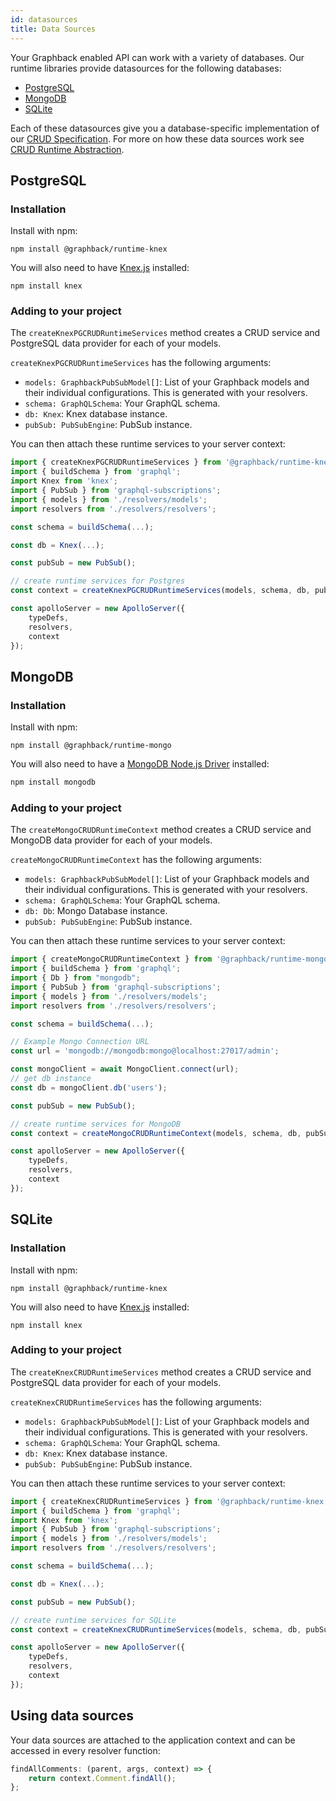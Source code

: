 ```yaml
---
id: datasources
title: Data Sources
---
```


Your Graphback enabled API can work with a variety of databases. Our runtime libraries provide datasources for the following databases:

- [PostgreSQL](#postgresql)
- [MongoDB](#mongodb)
- [SQLite](#sqlite)

Each of these datasources give you a database-specific implementation of our [CRUD Specification](../crud/crudspec). For more on how these data sources work see [CRUD Runtime Abstraction](../crud/crudruntime).

## PostgreSQL

### Installation

Install with npm:

```
npm install @graphback/runtime-knex
```

You will also need to have [Knex.js](http://knexjs.org/) installed:

```
npm install knex
```

### Adding to your project

The `createKnexPGCRUDRuntimeServices` method creates a CRUD service and PostgreSQL data provider for each of your models.  

`createKnexPGCRUDRuntimeServices` has the following arguments:

- `models: GraphbackPubSubModel[]`: List of your Graphback models and their individual configurations. This is generated with your resolvers.
- `schema: GraphQLSchema`: Your GraphQL schema.
- `db: Knex`: Knex database instance.
- `pubSub: PubSubEngine`: PubSub instance.

You can then attach these runtime services to your server context:

```ts
import { createKnexPGCRUDRuntimeServices } from '@graphback/runtime-knex';
import { buildSchema } from 'graphql';
import Knex from 'knex';
import { PubSub } from 'graphql-subscriptions';
import { models } from './resolvers/models';
import resolvers from './resolvers/resolvers';

const schema = buildSchema(...);

const db = Knex(...);

const pubSub = new PubSub();

// create runtime services for Postgres
const context = createKnexPGCRUDRuntimeServices(models, schema, db, pubSub);

const apolloServer = new ApolloServer({
    typeDefs,
    resolvers,
    context
});
```

## MongoDB

### Installation

Install with npm:

```
npm install @graphback/runtime-mongo
```

You will also need to have a [MongoDB Node.js Driver](https://github.com/mongodb/node-mongodb-native) installed:

```sh
npm install mongodb
```

### Adding to your project

The `createMongoCRUDRuntimeContext` method creates a CRUD service and MongoDB data provider for each of your models.  

`createMongoCRUDRuntimeContext` has the following arguments:

- `models: GraphbackPubSubModel[]`: List of your Graphback models and their individual configurations. This is generated with your resolvers.
- `schema: GraphQLSchema`: Your GraphQL schema.
- `db: Db`: Mongo Database instance.
- `pubSub: PubSubEngine`: PubSub instance.

You can then attach these runtime services to your server context:

```ts
import { createMongoCRUDRuntimeContext } from '@graphback/runtime-mongo';
import { buildSchema } from 'graphql';
import { Db } from "mongodb";
import { PubSub } from 'graphql-subscriptions';
import { models } from './resolvers/models';
import resolvers from './resolvers/resolvers';

const schema = buildSchema(...);

// Example Mongo Connection URL
const url = 'mongodb://mongodb:mongo@localhost:27017/admin';

const mongoClient = await MongoClient.connect(url);
// get db instance
const db = mongoClient.db('users');

const pubSub = new PubSub();

// create runtime services for MongoDB
const context = createMongoCRUDRuntimeContext(models, schema, db, pubSub);

const apolloServer = new ApolloServer({
    typeDefs,
    resolvers,
    context
});
```

## SQLite

### Installation

Install with npm:

```
npm install @graphback/runtime-knex
```

You will also need to have [Knex.js](http://knexjs.org/) installed:

```
npm install knex
```

### Adding to your project

The `createKnexCRUDRuntimeServices` method creates a CRUD service and PostgreSQL data provider for each of your models.  

`createKnexCRUDRuntimeServices` has the following arguments:

- `models: GraphbackPubSubModel[]`: List of your Graphback models and their individual configurations. This is generated with your resolvers.
- `schema: GraphQLSchema`: Your GraphQL schema.
- `db: Knex`: Knex database instance.
- `pubSub: PubSubEngine`: PubSub instance.

You can then attach these runtime services to your server context:

```ts
import { createKnexCRUDRuntimeServices } from '@graphback/runtime-knex';
import { buildSchema } from 'graphql';
import Knex from 'knex';
import { PubSub } from 'graphql-subscriptions';
import { models } from './resolvers/models';
import resolvers from './resolvers/resolvers';

const schema = buildSchema(...);

const db = Knex(...);

const pubSub = new PubSub();

// create runtime services for SQLite
const context = createKnexCRUDRuntimeServices(models, schema, db, pubSub);

const apolloServer = new ApolloServer({
    typeDefs,
    resolvers,
    context
});
```

## Using data sources

Your data sources are attached to the application context and can be accessed in every resolver function:

```js
findAllComments: (parent, args, context) => {
    return context.Comment.findAll();
};
```